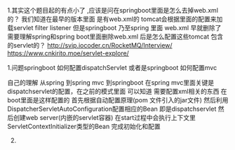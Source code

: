 1.其实这个题目起的有点小了 ,应该是问在springboot里面是怎么去掉web.xml的？
我们知道在最早的版本里面 是有web.xml的 tomcat会根据里面的配置来加载servlet filter listener
但是springboot 乃至spring 里面 web.xml 早就删除了 需要理解spring和spring boot里面删除web.xml
后是怎么配置这些tomcat 包含的servlet的？
http://svip.iocoder.cn/RocketMQ/Interview/
https://www.cnkirito.moe/servlet-explore/


1.问题springboot 如何配置dispatchServlet 或者是springboot  如何配置mvc 

自己的理解 
从spring 到spring mvc 到springboot 在spring mvc里面关键是dispatchservlet的配置，在之前的模式里面
可以知道 需要配置xml相关的东西
在boot里面是这样配置的
首先根据自动配置原理(pom 文件引入的jar文件) 然后利用DispatcherServletAutoConfiguration配置相应的Bean
即是dispatchservlet 
然后创建web server(内嵌的servlet容器) 在start过程中会执行上下文里ServletContextInitializer类型的Bean
完成初始化和配置



2.